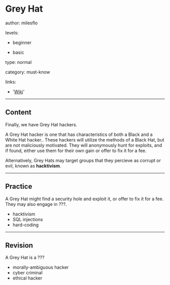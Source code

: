 # Grey Hat
author: milesflo

levels:

  - beginner

  - basic

type: normal

category: must-know

links:

  - '[Wiki](https://en.wikipedia.org/wiki/Grey_hat)'

---
## Content

Finally, we have Grey Hat hackers. 

A Grey Hat hacker is one that has characteristics of both a Black and a White Hat hacker.. These hackers will utilize the methods of a Black Hat, but are not maliciously motivated. They will anonymously hunt for exploits, and if found, either use them for their own gain or offer to fix it for a fee. 

Alternatively, Grey Hats may target groups that they percieve as corrupt or evil, known as **hacktivism**.

---
## Practice

A Grey Hat might find a security hole and exploit it, or offer to fix it for a fee. They may also engage in ???.

* hacktivism
* SQL injections
* hard-coding

---
## Revision

A Grey Hat is a ???

* morally-ambiguous hacker
* cyber criminal
* ethical hacker
